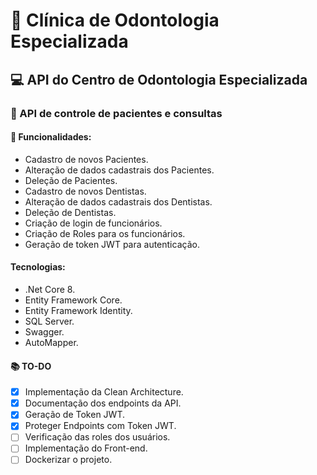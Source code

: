 # :tooth: Clínica de Odontologia Especializada

## :computer: API do Centro de Odontologia Especializada 

### :hospital: API de controle de pacientes e consultas

#### :wrench: Funcionalidades:
- Cadastro de novos Pacientes.
- Alteração de dados cadastrais dos Pacientes.
- Deleção de Pacientes.
- Cadastro de novos Dentistas.
- Alteração de dados cadastrais dos Dentistas. 
- Deleção de Dentistas.
- Criação de login de funcionários.
- Criação de Roles para os funcionários.
- Geração de token JWT para autenticação.

#### Tecnologias:
- .Net Core 8.
- Entity Framework Core.
- Entity Framework Identity.
- SQL Server.
- Swagger.
- AutoMapper.

#### :books: TO-DO
- [X] Implementação da Clean Architecture.
- [X] Documentação dos endpoints da API.
- [X] Geração de Token JWT.
- [X] Proteger Endpoints com Token JWT.
- [ ] Verificação das roles dos usuários.
- [ ] Implementação do Front-end.
- [ ] Dockerizar o projeto.
